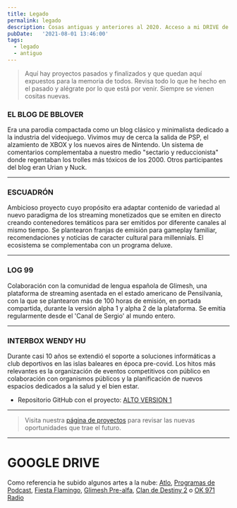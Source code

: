 ```yaml
---
title: Legado
permalink: legado
description: Cosas antiguas y anteriores al 2020. Acceso a mi DRIVE de diseños.
pubDate:   '2021-08-01 13:46:00'
tags: 
  - legado
  - antiguo
---
```


> Aquí hay proyectos pasados y finalizados y que quedan aquí expuestos para la memoria de todos. Revisa todo lo que he hecho en el pasado y alégrate por lo que está por venir. Siempre se vienen cositas nuevas.

### EL BLOG DE BBLOVER
<script async src="https://telegram.org/js/telegram-widget.js?15" data-telegram-post="sergiocomovas/16" data-width="100%"></script>
Era una parodia compactada como un blog clásico y minimalista dedicado a la industria del videojuego. Vivimos muy de cerca la salida de PSP, el alzamiento de XBOX y los nuevos aires de Nintendo. Un sistema de comentarios complementaba a nuestro medio "sectario y reduccionista" donde regentaban los trolles más tóxicos de los 2000. Otros participantes del blog eran Urian y Nuck. 

-----

### ESCUADRÓN
<script async src="https://telegram.org/js/telegram-widget.js?15" data-telegram-post="sergiocomovas/17" data-width="100%"></script>
Ambicioso proyecto cuyo propósito era adaptar contenido de variedad al nuevo paradigma de los streaming monetizados que se emiten en directo creando contenedores temáticos para ser emitidos por diferente canales al mismo tiempo. Se plantearon franjas de emisión para gameplay familiar, recomendaciones y noticias de caracter cultural para millennials. El ecosistema se complementaba con un programa deluxe.  

----

### LOG 99
<script async src="https://telegram.org/js/telegram-widget.js?15" data-telegram-post="sergiocomovas/18" data-width="100%"></script>
Colaboración con la comunidad de lengua española de Glimesh, una plataforma de streaming asentada en el estado americano de Pensilvania, con la que se plantearon más de 100 horas de emisión, en portada compartida, durante la versión alpha 1 y alpha 2 de la plataforma. Se emitia regularmente desde el 'Canal de Sergio' al mundo entero.

----

### INTERBOX WENDY HU
<script async src="https://telegram.org/js/telegram-widget.js?15" data-telegram-post="sergiocomovas/19" data-width="100%"></script>
Durante casi 10 años se extendió el soporte a soluciones informáticas a club deportivos en las islas baleares en época pre-covid. Los hitos más relevantes es la organización de eventos competitivos con público en colaboración con organismos públicos y la planificación de nuevos espacios dedicados a la salud y el bien estar. 

* Repositorio GitHub con el proyecto: [ALTO VERSION 1](https://github.com/sergiocomovas/atlo_version1_old)

----

> Visita nuestra <a href="/proyectos2022">página de proyectos</a> para revisar las nuevas oportunidades que trae el futuro.

----

# GOOGLE DRIVE

Como referencia he subido algunos artes a la nube: [Atlo](https://drive.google.com/file/d/1FDvqLroprQoW1C8A_tyt6cktGZ8fZVWm/view?usp=sharing), [Programas de Podcast](https://drive.google.com/file/d/1BCaXwFgD01s7ahJlUuQ42CjPKMwYcCNY/view?usp=sharing), [Fiesta Flamingo](https://drive.google.com/drive/folders/1N9V13djdJBe3FsgWxK9gjCX9J8k9jA0c?usp=sharing), [Glimesh Pre-alfa](https://drive.google.com/drive/folders/1hIdgEoOOjrbSomvcqv48Uj4eDjDMXM8k?usp=sharing), [Clan de Destiny 2](https://drive.google.com/drive/folders/1nkgMyHgLxUbQqr-LLPUDBjHh3sFd4hv0?usp=sharing) o [OK 971 Radio](https://drive.google.com/drive/folders/13rrigmEogL5BVaaLIqsurOSk4jbJm2mu?usp=sharing)